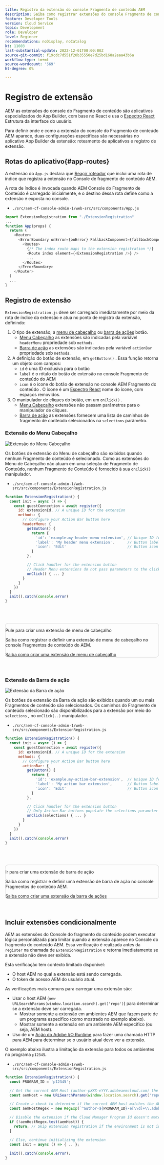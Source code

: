 ```yaml
---
title: Registro da extensão do console Fragmento de conteúdo AEM
description: Saiba como registrar extensões do console Fragmento de conteúdo .
feature: Developer Tools
version: Cloud Service
topic: Development
role: Developer
level: Beginner
recommendations: noDisplay, noCatalog
kt: 11603
last-substantial-update: 2022-12-01T00:00:00Z
source-git-commit: f19cdc7d551f20b35550e7d25bd168a2eaa43b6a
workflow-type: tm+mt
source-wordcount: '569'
ht-degree: 0%

---
```



# Registro de extensão

AEM as extensões do console do Fragmento de conteúdo são aplicativos especializados do App Builder, com base no React e usa o [Espectro React](https://react-spectrum.adobe.com/react-spectrum/) Estrutura da interface do usuário.

Para definir onde e como a extensão do console do Fragmento de conteúdo AEM aparece, duas configurações específicas são necessárias no aplicativo App Builder da extensão: roteamento de aplicativos e registro de extensão.

## Rotas do aplicativo{#app-routes}

A extensão do `App.js` declara que [Reagir roteador](https://reactrouter.com/en/main) que inclui uma rota de índice que registra a extensão no Console de fragmento de conteúdo AEM.

A rota de índice é invocada quando AEM Console do Fragmento de Conteúdo é carregado inicialmente, e o destino dessa rota define como a extensão é exposta no console.

+ `./src/aem-cf-console-admin-1/web-src/src/components/App.js`

```javascript
import ExtensionRegistration from "./ExtensionRegistration"
...            
function App(props) {
  return (
    <Router>
      <ErrorBoundary onError={onError} FallbackComponent={fallbackComponent}>
        <Routes>
          {/* The index route maps to the extension registration */}
          <Route index element={<ExtensionRegistration />} />
          ...                                   
        </Routes>
      </ErrorBoundary>
    </Router>
  )
  ...
}
```

## Registro de extensão

`ExtensionRegistration.js` deve ser carregado imediatamente por meio da rota de índice da extensão e atua no ponto de registro da extensão, definindo:

1. O tipo de extensão; a [menu de cabeçalho](./header-menu.md) ou [barra de ações](./action-bar.md) botão.
   + [Menu Cabeçalho](./header-menu.md#extension-registration) as extensões são indicadas pela variável `headerMenu` propriedade sob `methods`.
   + [Barra de ação](./action-bar.md#extension-registration) as extensões são indicadas pela variável `actionBar` propriedade sob `methods`.
1. A definição do botão de extensão, em `getButton()` . Essa função retorna um objeto com campos:
   + `id` é uma ID exclusiva para o botão
   + `label` é o rótulo do botão de extensão no console Fragmento de conteúdo do AEM
   + `icon` é o ícone do botão de extensão no console AEM Fragmento do conteúdo . O ícone é um [Espectro React](https://spectrum.adobe.com/page/icons/) nome do ícone, com espaços removidos.
1. O manipulador de cliques do botão, em um `onClick()` .
   + [Menu Cabeçalho](./header-menu.md#extension-registration) extensões não passam parâmetros para o manipulador de cliques.
   + [Barra de ação](./action-bar.md#extension-registration) as extensões fornecem uma lista de caminhos de fragmento de conteúdo selecionados na `selections` parâmetro.

### Extensão do Menu Cabeçalho

![Extensão do Menu Cabeçalho](./assets/extension-registration/header-menu.png)

Os botões de extensão do Menu de cabeçalho são exibidos quando nenhum Fragmento de conteúdo é selecionado. Como as extensões do Menu de Cabeçalho não atuam em uma seleção de Fragmento de Conteúdo, nenhum Fragmento de Conteúdo é fornecido à sua `onClick()` manipulador.

+ `./src/aem-cf-console-admin-1/web-src/src/components/ExtensionRegistration.js`

```javascript
function ExtensionRegistration() {
  const init = async () => {
    const guestConnection = await register({
      id: extensionId, // A unique ID for the extension
      methods: {
        // Configure your Action Bar button here
        headerMenu: {
          getButton() {
            return {
              'id': 'example.my-header-menu-extension', // Unique ID for the button
              'label': 'My header menu extension',      // Button label 
              'icon': 'Edit'                            // Button icon from https://spectrum.adobe.com/page/icons/
            }
          },

          // Click handler for the extension button
          // Header Menu extensions do not pass parameters to the click handler
          onClick() { ... }
        }
      }
    })
  }
  init().catch(console.error)
}
```

<div class="column is-8-desktop is-full-mobile is-half-tablet" style="
    border: solid 1px #ccc;
    border-radius: 10px;
    margin: 4rem auto;
">
  <div class="is-flex is-padded-small is-padded-big-mobile">
    <div>
      <p class="has-text-weight-bold is-size-36 is-size-27-touch is-margin-bottom-big has-text-blackest">Pule para criar uma extensão de menu de cabeçalho</p>
      <p class="has-text-blackest">Saiba como registrar e definir uma extensão de menu de cabeçalho no console Fragmentos de conteúdo do AEM.</p>
      <div class="has-align-start is-margin-top-big">
        <a href="./header-menu.md" target="_blank" class="spectrum-Button spectrum-Button--outline spectrum-Button--primary spectrum-Button--sizeM">
          <span class="spectrum-Button-label has-no-wrap has-text-weight-bold" title="Saiba como criar uma extensão de menu de cabeçalho">Saiba como criar uma extensão de menu de cabeçalho</span>
        </a>
      </div>
    </div>
  </div>
</div>

### Extensão da Barra de ação

![Extensão da Barra de ação](./assets/extension-registration/action-bar.png)

Os botões de extensão da Barra de ação são exibidos quando um ou mais Fragmentos de conteúdo são selecionados. Os caminhos do Fragmento de conteúdo selecionado são disponibilizados para a extensão por meio do `selections` , no `onClick(..)` manipulador.

+ `./src/aem-cf-console-admin-1/web-src/src/components/ExtensionRegistration.js`

```javascript
function ExtensionRegistration() {
  const init = async () => {
    const guestConnection = await register({
      id: extensionId, // A unique ID for the extension
      methods: {
        // Configure your Action Bar button here
        actionBar: {
          getButton() {
            return {
              'id': 'example.my-action-bar-extension',  // Unique ID for the button
              'label': 'My action bar extension',       // Button label 
              'icon': 'Edit'                            // Button icon from https://spectrum.adobe.com/page/icons/
            }
          },

          // Click handler for the extension button
          // Only Action Bar buttons populate the selections parameter
          onClick(selections) { ... }
        }
      }
    })
  }
  init().catch(console.error)
}
```

<div class="column is-8-desktop is-full-mobile is-half-tablet" style="
    border: solid 1px #ccc;
    border-radius: 10px;
    margin: 4rem auto;
">
  <div class="is-flex is-padded-small is-padded-big-mobile">
    <div>
      <p class="has-text-weight-bold is-size-36 is-size-27-touch is-margin-bottom-big has-text-blackest">Ir para criar uma extensão de barra de ação</p>
      <p class="has-text-blackest">Saiba como registrar e definir uma extensão de barra de ação no console Fragmentos de conteúdo AEM.</p>
      <div class="has-align-start is-margin-top-big">
        <a href="./action-bar.md" target="_blank" class="spectrum-Button spectrum-Button--outline spectrum-Button--primary spectrum-Button--sizeM">
          <span class="spectrum-Button-label has-no-wrap has-text-weight-bold" title="Saiba como criar uma extensão da barra de ações">Saiba como criar uma extensão da barra de ações</span>
        </a>
      </div>
    </div>
  </div>
</div>

## Incluir extensões condicionalmente

AEM as extensões do Console do fragmento do conteúdo podem executar lógica personalizada para limitar quando a extensão aparece no Console do fragmento do conteúdo AEM. Essa verificação é realizada antes da `register` na chamada de `ExtensionRegistration` e retorna imediatamente se a extensão não deve ser exibida.

Esta verificação tem contexto limitado disponível:

+ O host AEM no qual a extensão está sendo carregada.
+ O token de acesso AEM do usuário atual.

As verificações mais comuns para carregar uma extensão são:

+ Usar o host AEM (`new URLSearchParams(window.location.search).get('repo')`) para determinar se a extensão deve ser carregada.
   + Mostrar somente a extensão em ambientes AEM que fazem parte de um programa específico (como mostrado no exemplo abaixo).
   + Mostrar somente a extensão em um ambiente AEM específico (ou seja, AEM host).
+ Uso de um [Ação do Adobe I/O Runtime](./runtime-action.md) para fazer uma chamada HTTP para AEM para determinar se o usuário atual deve ver a extensão.

O exemplo abaixo ilustra a limitação da extensão para todos os ambientes no programa `p12345`.

+ `./src/aem-cf-console-admin-1/web-src/src/components/ExtensionRegistration.js`

```javascript
function ExtensionRegistration() {
  const PROGRAM_ID = 'p12345';

  // Get the current AEM Host (author-pXXX-eYYY.adobeaemcloud.com) the extension is loading on
  const aemHost = new URLSearchParams(window.location.search).get('repo');

  // Create a check to determine if the current AEM host matches the AEM program that uses this extension 
  const aemHostRegex = new RegExp(`^author-${PROGRAM_ID}-e[\\d]+\\.adobeaemcloud\\.com$`)

  // Disable the extension if the Cloud Manager Program Id doesn't match the regex.
  if (!aemHostRegex.test(aemHost)) {
    return; // Skip extension registration if the environment is not in program p12345.
  }

  // Else, continue initializing the extension
  const init = async () => { .. };
  
  init().catch(console.error);
}
```
